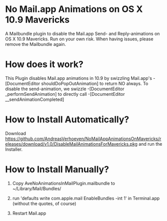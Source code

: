 No Mail.app Animations on OS X 10.9 Mavericks
=============================================

A Mailbundle plugin to disable the Mail.app Send- and Reply-animations on OS X 10.9 Mavericks. Run on your own risk. When having issues, please remove the 
Mailbundle again.


How does it work?
================
This Plugin disables Mail.app animations in 10.9 by swizzling Mail.app's -[DocumentEditor shouldDoPopOutAnimation] to return NO always.
To disable the send-animation, we swizzle -[DocumentEditor _performSendAnimation] to directly call -[DocumentEditor __sendAnimationCompleted]


How to Install Automatically?
=============================
Download https://github.com/AndreasVerhoeven/NoMailAppAnimationsOnMavericks/releases/download/v1.0/DisableMailAnimationsForMavericks.pkg
and run the Installer.

How to Install Manually?
========================
1) Copy AveNoAnimationsInMailPlugin.mailbundle  to ~/Library/Mail/Bundles/

2) run 'defaults write com.apple.mail EnableBundles -int 1' in Terminal.app (without the quotes, of course)

3) Restart Mail.app

